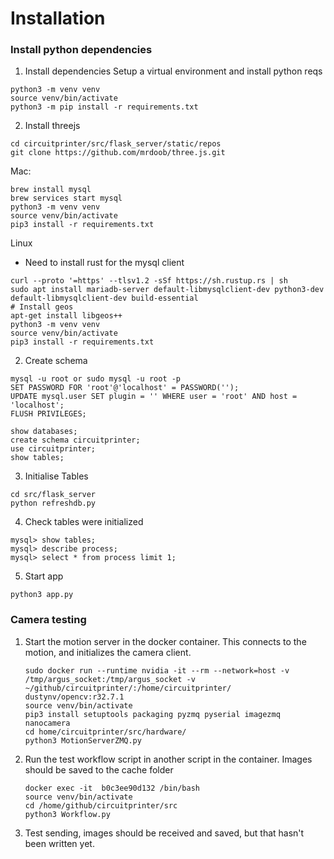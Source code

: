 # Installation 

### Install python dependencies 
1. Install dependencies
Setup a virtual environment and install python reqs 
```
python3 -m venv venv 
source venv/bin/activate 
python3 -m pip install -r requirements.txt
```
2. Install threejs 
```
cd circuitprinter/src/flask_server/static/repos
git clone https://github.com/mrdoob/three.js.git
```


Mac: 
```
brew install mysql
brew services start mysql 
python3 -m venv venv 
source venv/bin/activate 
pip3 install -r requirements.txt
```

Linux
* Need to install rust for the mysql client 
```
curl --proto '=https' --tlsv1.2 -sSf https://sh.rustup.rs | sh  
sudo apt install mariadb-server default-libmysqlclient-dev python3-dev default-libmysqlclient-dev build-essential
# Install geos 
apt-get install libgeos++
python3 -m venv venv 
source venv/bin/activate 
pip3 install -r requirements.txt 
```

2. Create schema 
```
mysql -u root or sudo mysql -u root -p 
SET PASSWORD FOR 'root'@'localhost' = PASSWORD('');
UPDATE mysql.user SET plugin = '' WHERE user = 'root' AND host = 'localhost';
FLUSH PRIVILEGES;

show databases; 
create schema circuitprinter; 
use circuitprinter; 
show tables; 
```

3. Initialise Tables
```
cd src/flask_server
python refreshdb.py
```
4. Check tables were initialized
```
mysql> show tables;
mysql> describe process;
mysql> select * from process limit 1; 
```

5. Start app
```
python3 app.py
```






### Camera testing 
1. Start the motion server in the docker container. This connects to the motion, and initializes the camera client. 
    ```
    sudo docker run --runtime nvidia -it --rm --network=host -v /tmp/argus_socket:/tmp/argus_socket -v ~/github/circuitprinter/:/home/circuitprinter/ dustynv/opencv:r32.7.1
    source venv/bin/activate
    pip3 install setuptools packaging pyzmq pyserial imagezmq nanocamera
    cd home/circuitprinter/src/hardware/
    python3 MotionServerZMQ.py 
    ```
2. Run the test workflow script in another script in the container. Images should be saved to the cache folder 
    
    ```
    docker exec -it  b0c3ee90d132 /bin/bash
    source venv/bin/activate 
    cd /home/github/circuitprinter/src
    python3 Workflow.py 
    ```
3. Test sending, images should be received and saved, but that hasn't been written yet. 

